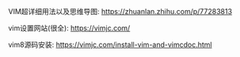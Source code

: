 VIM超详细用法以及思维导图: https://zhuanlan.zhihu.com/p/77283813

vim设置网站(很全): https://vimjc.com/

vim8源码安装: https://vimjc.com/install-vim-and-vimcdoc.html